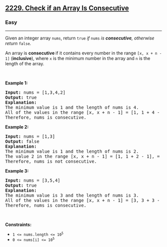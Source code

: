 <h2><a href="https://leetcode.com/problems/check-if-an-array-is-consecutive/">2229. Check if an Array Is Consecutive</a></h2><h3>Easy</h3><hr><div><p>Given an integer array <code>nums</code>, return <code>true</code> <em>if </em><code>nums</code><em> is <strong>consecutive</strong>, otherwise return </em><code>false</code><em>.</em></p>

<p>An array is <strong>consecutive </strong>if it contains every number in the range <code>[x, x + n - 1]</code> (<strong>inclusive</strong>), where <code>x</code> is the minimum number in the array and <code>n</code> is the length of the array.</p>

<p>&nbsp;</p>
<p><strong class="example">Example 1:</strong></p>

<pre><strong>Input:</strong> nums = [1,3,4,2]
<strong>Output:</strong> true
<strong>Explanation:</strong>
The minimum value is 1 and the length of nums is 4.
All of the values in the range [x, x + n - 1] = [1, 1 + 4 - 1] = [1, 4] = (1, 2, 3, 4) occur in nums.
Therefore, nums is consecutive.
</pre>

<p><strong class="example">Example 2:</strong></p>

<pre><strong>Input:</strong> nums = [1,3]
<strong>Output:</strong> false
<strong>Explanation:</strong>
The minimum value is 1 and the length of nums is 2.
The value 2 in the range [x, x + n - 1] = [1, 1 + 2 - 1], = [1, 2] = (1, 2) does not occur in nums.
Therefore, nums is not consecutive.
</pre>

<p><strong class="example">Example 3:</strong></p>

<pre><strong>Input:</strong> nums = [3,5,4]
<strong>Output:</strong> true
<strong>Explanation:</strong>
The minimum value is 3 and the length of nums is 3.
All of the values in the range [x, x + n - 1] = [3, 3 + 3 - 1] = [3, 5] = (3, 4, 5) occur in nums.
Therefore, nums is consecutive.
</pre>

<p>&nbsp;</p>
<p><strong>Constraints:</strong></p>

<ul>
	<li><code>1 &lt;= nums.length &lt;= 10<sup>5</sup></code></li>
	<li><code>0 &lt;= nums[i] &lt;= 10<sup>5</sup></code></li>
</ul>
</div>
